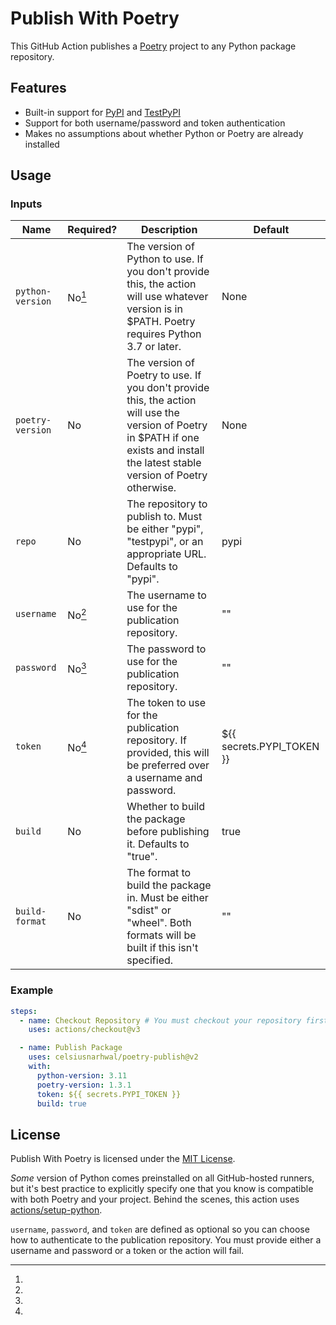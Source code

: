 # Publish With Poetry

This GitHub Action publishes a [Poetry](https://python-poetry.org/) project to any Python package repository.

## Features

- Built-in support for [PyPI](https://pypi.org) and [TestPyPI](https://test.pypi.org)
- Support for both username/password and token authentication
- Makes no assumptions about whether Python or Poetry are already installed

## Usage

### Inputs

| **Name**         | **Required?** | **Description**                                                                                                                                                                      | **Default**               |
|------------------|---------------|--------------------------------------------------------------------------------------------------------------------------------------------------------------------------------------|---------------------------|
| `python-version` | No[^1]        | The version of Python to use. If you don't provide this, the action will use whatever version is in $PATH. Poetry requires Python 3.7 or later.                                      | None                      |
| `poetry-version` | No            | The version of Poetry to use. If you don't provide this, the action will use the version of Poetry in $PATH if one exists and install the latest stable version of Poetry otherwise. | None                      |
| `repo`           | No            | The repository to publish to. Must be either "pypi", "testpypi", or an appropriate URL. Defaults to "pypi".                                                                          | pypi                      |
| `username`       | No[^2]        | The username to use for the publication repository.                                                                                                                                  | ""                        |
| `password`       | No[^2]        | The password to use for the publication repository.                                                                                                                                  | ""                        |
| `token`          | No[^2]        | The token to use for the publication repository. If provided, this will be preferred over a username and password.                                                                   | ${{ secrets.PYPI_TOKEN }} |
| `build`          | No            | Whether to build the package before publishing it. Defaults to "true".                                                                                                               | true                      |
| `build-format`   | No            | The format to build the package in. Must be either "sdist" or "wheel". Both formats will be built if this isn't specified.                                                           | ""                        |

### Example

```yaml
steps:
  - name: Checkout Repository # You must checkout your repository first.
    uses: actions/checkout@v3

  - name: Publish Package
    uses: celsiusnarhwal/poetry-publish@v2
    with:
      python-version: 3.11
      poetry-version: 1.3.1
      token: ${{ secrets.PYPI_TOKEN }}
      build: true
```

## License

Publish With Poetry is licensed under
the [MIT License](https://github.com/celsiusnarhwal/poetry-publish/blob/main/LICENSE.md).

[^1]:
_Some_ version of Python comes preinstalled on all GitHub-hosted runners, but it's best practice to explicitly
specify one that you know is compatible with both Poetry and your project. Behind the scenes, this action uses
[actions/setup-python](https://github.com/actions/setup-python).

[^2]:
`username`, `password`, and `token` are defined as optional so you can choose how to authenticate to the
publication repository. You must provide either a username and password or a token or the action will fail.
